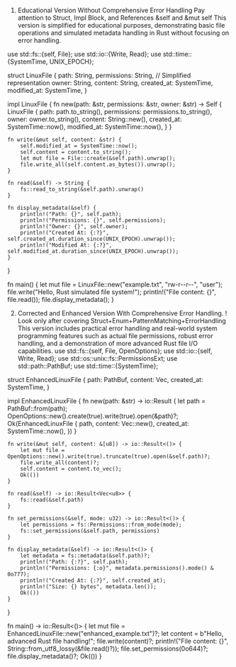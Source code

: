 1) Educational Version Without Comprehensive Error Handling
Pay attention to Struct, Impl Block, and References &self and &mut self
This version is simplified for educational purposes, demonstrating basic file operations and simulated metadata handling in Rust without focusing on error handling.

use std::fs::{self, File};
use std::io::{Write, Read};
use std::time::{SystemTime, UNIX_EPOCH};

struct LinuxFile {
    path: String,
    permissions: String, // Simplified representation
    owner: String,
    content: String,
    created_at: SystemTime,
    modified_at: SystemTime,
}

impl LinuxFile {
    fn new(path: &str, permissions: &str, owner: &str) -> Self {
        LinuxFile {
            path: path.to_string(),
            permissions: permissions.to_string(),
            owner: owner.to_string(),
            content: String::new(),
            created_at: SystemTime::now(),
            modified_at: SystemTime::now(),
        }
    }

    fn write(&mut self, content: &str) {
        self.modified_at = SystemTime::now();
        self.content = content.to_string();
        let mut file = File::create(&self.path).unwrap();
        file.write_all(self.content.as_bytes()).unwrap();
    }

    fn read(&self) -> String {
        fs::read_to_string(&self.path).unwrap()
    }

    fn display_metadata(&self) {
        println!("Path: {}", self.path);
        println!("Permissions: {}", self.permissions);
        println!("Owner: {}", self.owner);
        println!("Created At: {:?}", self.created_at.duration_since(UNIX_EPOCH).unwrap());
        println!("Modified At: {:?}", self.modified_at.duration_since(UNIX_EPOCH).unwrap());
    }
}

fn main() {
    let mut file = LinuxFile::new("example.txt", "rw-r--r--", "user");
    file.write("Hello, Rust simulated file system!");
    println!("File content: {}", file.read());
    file.display_metadata();
}

2) Corrected and Enhanced Version With Comprehensive Error Handling.
! Look only after covering Struct+Enum+PatternMatching+ErrorHandling 
This version includes practical error handling and real-world system programming features such as actual file permissions, robust error handling, and a demonstration of more advanced Rust file I/O capabilities.
use std::fs::{self, File, OpenOptions};
use std::io::{self, Write, Read};
use std::os::unix::fs::PermissionsExt;
use std::path::PathBuf;
use std::time::{SystemTime};

struct EnhancedLinuxFile {
    path: PathBuf,
    content: Vec<u8>,
    created_at: SystemTime,
}

impl EnhancedLinuxFile {
    fn new(path: &str) -> io::Result<Self> {
        let path = PathBuf::from(path);
        OpenOptions::new().create(true).write(true).open(&path)?;
        Ok(EnhancedLinuxFile {
            path,
            content: Vec::new(),
            created_at: SystemTime::now(),
        })
    }

    fn write(&mut self, content: &[u8]) -> io::Result<()> {
        let mut file = OpenOptions::new().write(true).truncate(true).open(&self.path)?;
        file.write_all(content)?;
        self.content = content.to_vec();
        Ok(())
    }

    fn read(&self) -> io::Result<Vec<u8>> {
        fs::read(&self.path)
    }

    fn set_permissions(&self, mode: u32) -> io::Result<()> {
        let permissions = fs::Permissions::from_mode(mode);
        fs::set_permissions(&self.path, permissions)
    }

    fn display_metadata(&self) -> io::Result<()> {
        let metadata = fs::metadata(&self.path)?;
        println!("Path: {:?}", self.path);
        println!("Permissions: {:o}", metadata.permissions().mode() & 0o777);
        println!("Created At: {:?}", self.created_at);
        println!("Size: {} bytes", metadata.len());
        Ok(())
    }
}

fn main() -> io::Result<()> {
    let mut file = EnhancedLinuxFile::new("enhanced_example.txt")?;
    let content = b"Hello, advanced Rust file handling!";
    file.write(content)?;
    println!("File content: {}", String::from_utf8_lossy(&file.read()?));
    file.set_permissions(0o644)?;
    file.display_metadata()?;
    Ok(())
}